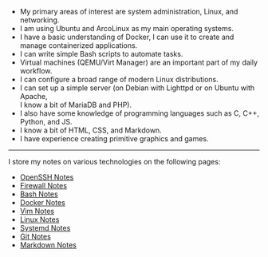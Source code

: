 - My primary areas of interest are system administration, Linux, and networking.
- I am using Ubuntu and ArcoLinux as my main operating systems.
- I have a basic understanding of Docker, I can use it to create and manage containerized applications.
- I can write simple Bash scripts to automate tasks.
- Virtual machines (QEMU/Virt Manager) are an important part of my daily workflow.
- I can configure a broad range of modern Linux distributions.
- I can set up a simple server (on Debian with Lighttpd or on Ubuntu with Apache, <br />I know a bit of MariaDB and PHP).
- I also have some knowledge of programming languages such as C, C++, Python, and JS.
- I know a bit of HTML, CSS, and Markdown. 
- I have experience creating primitive graphics and games.

---

  I store my notes on various technologies on the following pages:

- [OpenSSH Notes](https://github.com/elicia4/openssh-notes)
- [Firewall Notes](https://github.com/elicia4/firewall-notes)
- [Bash Notes](https://github.com/elicia4/bash-notes)
- [Docker Notes](https://github.com/elicia4/docker-notes)
- [Vim Notes](https://github.com/elicia4/vim-notes)
- [Linux Notes](https://github.com/elicia4/linux-notes)
- [Systemd Notes](https://github.com/elicia4/systemd-notes)
- [Git Notes](https://github.com/elicia4/git-notes)
- [Markdown Notes](https://github.com/elicia4/markdown-notes)
